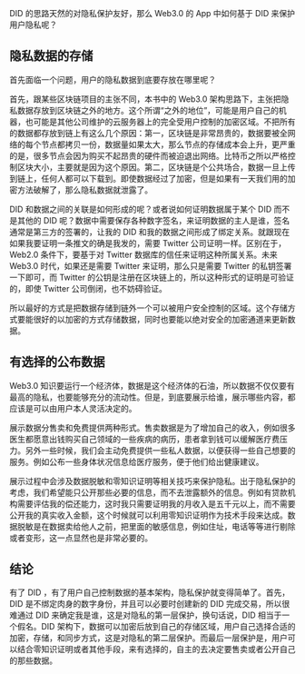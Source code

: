 DID 的思路天然的对隐私保护友好，那么 Web3.0 的 App 中如何基于 DID 来保护用户隐私呢？

## 隐私数据的存储

首先面临一个问题，用户的隐私数据到底要存放在哪里呢？

首先，跟某些区块链项目的主张不同，本书中的 Web3.0 架构思路下，主张把隐私数据存放到区块链之外的地方。这个所谓“之外的地位”，可能是用户自己的机器，也可能是其他公司维护的云服务器上的完全受用户控制的加密区域。不把所有的数据都存放到链上有这么几个原因：第一，区块链是非常昂贵的，数据要被全网络的每个节点都拷贝一份，数据量如果太大，那么节点的存储成本会上升，更严重的是，很多节点会因为购买不起昂贵的硬件而被迫退出网络。比特币之所以严格控制区块大小，主要就是因为这个原因。第二，区块链是个公共场合，数据一旦上传到链上，任何人都可以下载到。即使数据经过了加密，但是如果有一天我们用的加密方法破解了，那么隐私数据就泄露了。

DID 和数据之间的关联是如何形成的呢？或者说如何证明数据属于某个 DID 而不是其他的 DID 呢？数据中需要保存各种数字签名，来证明数据的主人是谁，签名通常是第三方的签署的，让我的 DID 和我的数据之间形成了绑定关系。就跟现在如果我要证明一条推文的确是我发的，需要 Twitter 公司证明一样。区别在于，Web2.0 条件下，要基于对 Twitter 数据库的信任来证明这种所属关系。未来 Web3.0 时代，如果还是需要 Twitter 来证明，那么只是需要 Twitter 的私钥签署一下即可，而 Twitter 的公钥是注册在区块链上的，所以这种形式的证明是可验证的，即使 Twitter 公司倒闭，也不妨碍验证。

所以最好的方式是把数据存储到链外一个可以被用户安全控制的区域。这个存储方式要能很好的以加密的方式存储数据，同时也要能以绝对安全的加密通道来更新数据。

## 有选择的公布数据

Web3.0 知识要运行一个经济体，数据是这个经济体的石油，所以数据不仅仅要有最高的隐私，也要能够充分的流动性。但是，到底要展示给谁，展示哪些内容，都应该是可以由用户本人灵活决定的。

展示数据分售卖和免费提供两种形式。售卖数据是为了增加自己的收入，例如很多医生都愿意出钱购买自己领域的一些疾病的病历，患者拿到钱可以缓解医疗费压力。另外一些时候，我们会主动免费提供一些私人数据，以便获得一些自己想要的服务。例如公布一些身体状况信息给医疗服务，便于他们给出健康建议。

展示过程中会涉及数据脱敏和零知识证明等相关技巧来保护隐私。出于隐私保护的考虑，我们希望能只公开那些必要的信息，而不去泄露额外的信息。例如有贷款机构需要评估我的偿还能力，这时我只需要证明我的月收入是五千元以上，而不需要公开我的真实收入金额，这个时候就可以利用零知识证明作为技术手段来达成。数据脱敏是在数据卖给他人之前，把里面的敏感信息，例如住址，电话等等进行剔除或者变形，这一点显然也是非常必要的。

## 结论

有了 DID ，有了用户自己控制数据的基本架构，隐私保护就变得简单了。首先，DID 是不绑定肉身的数字身份，并且可以必要时创建新的 DID 完成交易，所以很难通过 DID 来确定我是谁，这是对隐私的第一层保护，换句话说，DID 相当于一个假名。DID 架构下，数据可以加密后放到自己的存储区域，用户自己选择合适的加密，存储，和同步方式，这是对隐私的第二层保护。而最后一层保护是，用户可以结合零知识证明或者其他手段，来有选择的，自主的去决定要售卖或者公开自己的那些数据。
